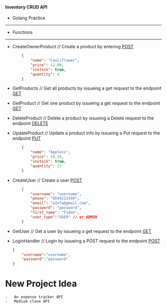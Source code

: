 #### Inventory CRUD API 
* Golang Practice
------------------------
* Functions
---------------
- CreateOwnerProduct // Create a product by entering  [POST](http://localhost/api/{userID}/products)
    ```json
        {
            "name": "Cauliflower",
            "price": 12.00,
            "instock": true,
            "quantity": 4
        }
    ```

- GetProducts // Get all products by issueing a get request to the endpoint [GET](http://localhost/api/products)

- GetProduct // Get one product by issueing a get request to the endpoint [GET](http://localhost/api/product/{id})

- DeleteProduct // Delete a product by issueing a Delete request to the endpoint [DELETE](http://localhost/api/product/delete/{id})

- UpdateProduct // Update a product info by issueing a Put request to the endpoint [PUT](http://localhost/api/product/update/{id})

    ```json
        {
            "name": "Appless",
            "price": 10.50,
            "instock": true,
            "quantity": 12
        }
    ```

- CreateUser // Create a user [POST](http://localhost/api/products/users)
    ```json
        {
            "username": "username",
            "phone": "0594212599",
            "email": "e2e7w@gmail.com",
            "password": "password",
            "first_name": "Fiden",
            "user_type":"USER" // or ADMIN
        }
    ```
- GetUser // Get a user by issueing a get request to the endpoint [GET](http://localhost/api/user/{userID})

- LoginHandler // Login by issueing a POST request to the endpoint [POST](http://localhost/api/login})
    ```json
    {
        "username":"username",
        "password":"password"
    }
    ```




# New Project Idea
    -   An expense tracker API
    -   Medium clone API